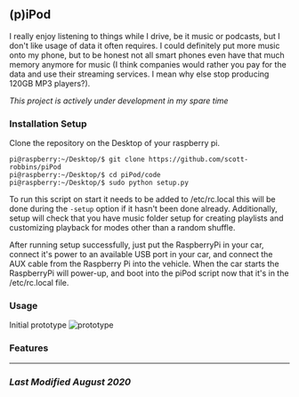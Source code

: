 ## (p)iPod
I really enjoy listening to things while I drive, be it music or podcasts, but I don't like usage of 
data it often requires. I could definitely put more music onto my phone, but to be honest not all smart
phones even have that much memory anymore for music (I think companies would rather you pay for the data
and use their streaming services. I mean why else stop producing 120GB MP3 players?). 


*This project is actively under development in my spare time*

### Installation Setup 
Clone the repository on the Desktop of your raspberry pi. 
```
pi@raspberry:~/Desktop/$ git clone https://github.com/scott-robbins/piPod
pi@raspberry:~/Desktop/$ cd piPod/code
pi@raspberry:~/Desktop/$ sudo python setup.py
```
To run this script on start it needs to be added to /etc/rc.local this will be done during the `-setup` option if it hasn't been done already. Additionally, setup will check that you have music folder setup for creating playlists and customizing playback for modes other than a random shuffle. 

After running setup successfully, just put the RaspberryPi in your car, connect it's power to an available USB port in your car, and connect the AUX cable from the Raspberry Pi into the vehicle. When the car starts 
the RaspberryPi will power-up, and boot into the piPod script now that it's in the /etc/rc.local file. 

### Usage
Initial prototype
![prototype](https://www.youtube.com/watch?v=6VVyyCdHMFI)

### Features
____________________________________________________________________________________
### *Last Modified August 2020*